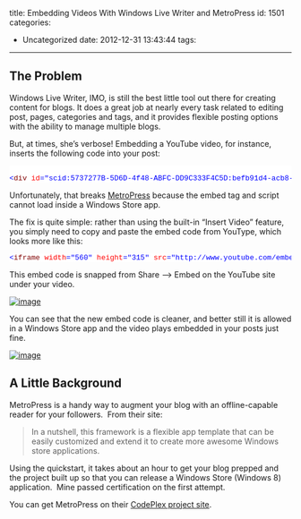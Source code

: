 title: Embedding Videos With Windows Live Writer and MetroPress
id: 1501
categories:
  - Uncategorized
date: 2012-12-31 13:43:44
tags:
---

## The Problem

Windows Live Writer, IMO, is still the best little tool out there for creating content for blogs. It does a great job at nearly every task related to editing post, pages, categories and tags, and it provides flexible posting options with the ability to manage multiple blogs.

But, at times, she’s verbose! Embedding a YouTube video, for instance, inserts the following code into your post:
<pre class="csharpcode">

<span class="kwrd">&lt;</span><span class="html">div</span> <span class="attr">id</span><span class="kwrd">="scid:5737277B-5D6D-4f48-ABFC-DD9C333F4C5D:befb91d4-acb8-41d9-a0da-ec64375d826f"</span> <span class="attr">class</span><span class="kwrd">="wlWriterEditableSmartContent"</span> <span class="attr">style</span><span class="kwrd">="float: none; padding-bottom: 0px; padding-top: 0px; padding-left: 0px; margin: 0px; display: inline; padding-right: 0px"</span><span class="kwrd">&gt;</span><span class="kwrd">&lt;</span><span class="html">embed</span> <span class="attr">src</span><span class="kwrd">="http://www.youtube.com/v/uA7Z8WfD3bU?hd=1"</span> <span class="attr">type</span><span class="kwrd">="application/x-shockwave-flash"</span> <span class="attr">wmode</span><span class="kwrd">="transparent"</span> <span class="attr">width</span><span class="kwrd">="448"</span> <span class="attr">height</span><span class="kwrd">="252"</span><span class="kwrd">&gt;&lt;/</span><span class="html">embed</span><span class="kwrd">&gt;&lt;/</span><span class="html">div</span><span class="kwrd">&gt;</span>
</pre>
<style type="text/css">.csharpcode, .csharpcode pre
{
	font-size: small;
	color: black;
	font-family: consolas, "Courier New", courier, monospace;
	background-color: #ffffff;
	/*white-space: pre;*/
}
.csharpcode pre { margin: 0em; }
.csharpcode .rem { color: #008000; }
.csharpcode .kwrd { color: #0000ff; }
.csharpcode .str { color: #006080; }
.csharpcode .op { color: #0000c0; }
.csharpcode .preproc { color: #cc6633; }
.csharpcode .asp { background-color: #ffff00; }
.csharpcode .html { color: #800000; }
.csharpcode .attr { color: #ff0000; }
.csharpcode .alt 
{
	background-color: #f4f4f4;
	width: 100%;
	margin: 0em;
}
.csharpcode .lnum { color: #606060; }
</style>

Unfortunately, that breaks [MetroPress](http://metropress.codeplex.com/) because the embed tag and script cannot load inside a Windows Store app.

The fix is quite simple: rather than using the built-in “Insert Video” feature, you simply need to copy and paste the embed code from YouType, which looks more like this:
<pre class="csharpcode"><span class="kwrd">&lt;</span><span class="html">iframe</span> <span class="attr">width</span><span class="kwrd">="560"</span> <span class="attr">height</span><span class="kwrd">="315"</span> <span class="attr">src</span><span class="kwrd">="http://www.youtube.com/embed/uA7Z8WfD3bU"</span> <span class="attr">frameborder</span><span class="kwrd">="0"</span> <span class="attr">allowfullscreen</span><span class="kwrd">&gt;&lt;/</span><span class="html">iframe</span><span class="kwrd">&gt;</span></pre>

This embed code is snapped from Share –&gt; Embed on the YouTube site under your video.

[![image](https://jcblogimages.blob.core.windows.net/img/2012/12/image_thumb3.png "image")](https://jcblogimages.blob.core.windows.net/img/2012/12/image7.png)
<style type="text/css">.csharpcode, .csharpcode pre
{
	font-size: small;
	color: black;
	font-family: consolas, "Courier New", courier, monospace;
	background-color: #ffffff;
	/*white-space: pre;*/
}
.csharpcode pre { margin: 0em; }
.csharpcode .rem { color: #008000; }
.csharpcode .kwrd { color: #0000ff; }
.csharpcode .str { color: #006080; }
.csharpcode .op { color: #0000c0; }
.csharpcode .preproc { color: #cc6633; }
.csharpcode .asp { background-color: #ffff00; }
.csharpcode .html { color: #800000; }
.csharpcode .attr { color: #ff0000; }
.csharpcode .alt 
{
	background-color: #f4f4f4;
	width: 100%;
	margin: 0em;
}
.csharpcode .lnum { color: #606060; }
</style>

You can see that the new embed code is cleaner, and better still it is allowed in a Windows Store app and the video plays embedded in your posts just fine.

[![image](https://jcblogimages.blob.core.windows.net/img/2012/12/image_thumb2.png "image")](https://jcblogimages.blob.core.windows.net/img/2012/12/image6.png)

## A Little Background

MetroPress is a handy way to augment your blog with an offline-capable reader for your followers.&nbsp; From their site:

> In a nutshell, this framework is a flexible app template that can be easily customized and extend it to create more awesome Windows store applications.

Using the quickstart, it takes about an hour to get your blog prepped and the project built up so that you can release a Windows Store (Windows 8) application.&nbsp; Mine passed certification on the first attempt.

You can get MetroPress on their [CodePlex project site](http://metropress.codeplex.com/).